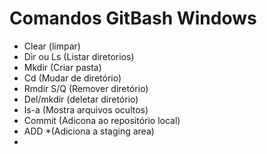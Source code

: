 # Comandos GitBash Windows

- Clear (limpar)
- Dir ou Ls (Listar diretorios) 
- Mkdir (Criar pasta)
- Cd (Mudar de diretório)
- Rmdir S/Q (Remover diretório)
- Del/mkdir (deletar diretório)
- ls-a (Mostra arquivos ocultos)
- Commit (Adicona ao repositório local)
- ADD *(Adiciona a staging area)
- 